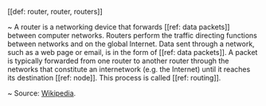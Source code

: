 [[def: router, router, routers]]

~ A router is a networking device that forwards [[ref: data packets]] between computer networks. Routers perform the traffic directing functions between networks and on the global Internet. Data sent through a network, such as a web page or email, is in the form of [[ref: data packets]]. A packet is typically forwarded from one router to another router through the networks that constitute an internetwork (e.g. the Internet) until it reaches its destination [[ref: node]]. This process is called [[ref: routing]].

~ Source: [Wikipedia](https://en.wikipedia.org/wiki/Router_\(computing\)).
